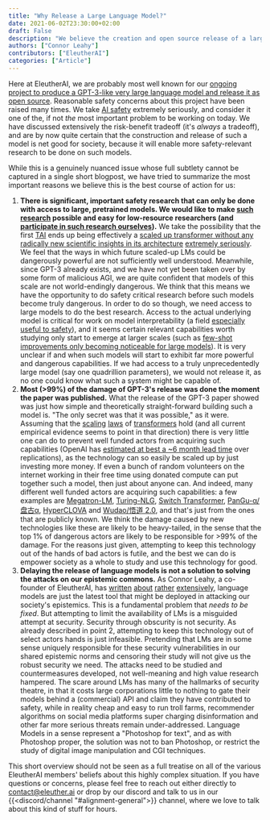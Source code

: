 ```yaml
---
title: "Why Release a Large Language Model?"
date: 2021-06-02T23:30:00+02:00
draft: False
description: "We believe the creation and open source release of a large language model is a net good to AI safety. We explain why."
authors: ["Connor Leahy"]
contributors: ["EleutherAI"]
categories: ["Article"]
---
```


Here at EleutherAI, we are probably most well known for our [ongoing project to produce a GPT&#8288;-&#8288;3-like very large language model and release it as open source](https://www.eleuther.ai/projects/gpt-neox/). Reasonable safety concerns about this project have been raised many times. We take [AI safety](https://www.youtube.com/watch?v=EUjc1WuyPT8) extremely seriously, and consider it one of the, if not *the* most important problem to be working on today. We have discussed extensively the risk-benefit tradeoff (it's *always* a tradeoff), and are by now quite certain that the construction and release of such a model is net good for society, because it will enable more safety-relevant research to be done on such models.

While this is a genuinely nuanced issue whose full subtlety cannot be captured in a single short blogpost, we have tried to summarize the most important reasons we believe this is the best course of action for us:

1. **There is significant, important safety research that can only be done with access to large, pretrained models. We would like to make [such research](https://www.lesswrong.com/posts/PZtsoaoSLpKjjbMqM/the-case-for-aligning-narrowly-superhuman-models) possible and easy for low-resource researchers (and [participate in such research ourselves](https://www.lesswrong.com/posts/EmxfgPGvaKqhttPM8/thoughts-on-the-alignment-implications-of-scaling-language)).** We take the possibility that the first [TAI](https://drive.google.com/drive/u/0/folders/15ArhEPZSTYU8f012bs6ehPS6-xmhtBPP) ends up being effectively a [scaled up transformer without any radically new scientific insights in its architecture](https://ai-alignment.com/prosaic-ai-control-b959644d79c2) [extremely seriously](https://docs.google.com/spreadsheets/d/16WlWJAmUe32oyQfiI9di86BXzX1EI0eWZ0fOakSA_f0/edit). We feel that the ways in which future scaled-up LMs could be dangerously powerful are not sufficiently well understood. Meanwhile, since GPT&#8288;-&#8288;3 already exists, and we have not yet been taken over by some form of malicious AGI, we are quite confident that models of this scale are not world-endingly dangerous. We think that this means we have the opportunity to do safety critical research before such models become truly dangerous. In order to do so though, we need access to large models to do the best research. Access to the actual underlying model is critical for work on model interpretability (a field [especially useful to safety](https://www.alignmentforum.org/posts/hvGoYXi2kgnS3vxqb/some-ai-research-areas-and-their-relevance-to-existential-1)), and it seems certain relevant capabilities worth studying only start to emerge at larger scales (such as [few-shot improvements only becoming noticeable for large models](https://arxiv.org/pdf/2005.14165.pdf#page=4)). It is very unclear if and when such models will start to exhibit far more powerful and dangerous capabilities. If we had access to a truly unprecedentedly large model (say one quadrillion parameters), we would not release it, as no one could know what such a system might be capable of.
2. **Most (>99%) of the damage of GPT&#8288;-&#8288;3's release was done the moment the paper was published.** What the release of the GPT&#8288;-&#8288;3 paper showed was just how simple and theoretically straight-forward building such a model is. "The only secret was that it was possible," as it were. Assuming that the [scaling](https://arxiv.org/abs/2001.08361) [laws](https://arxiv.org/abs/2102.01293) of [transformers](https://arxiv.org/abs/2010.14701) hold (and all current empirical evidence seems to point in that direction) there is very little one can do to prevent well funded actors from acquiring such capabilities (OpenAI has [estimated at best a ~6 month lead time](https://arxiv.org/abs/2102.02503) over replications), as the technology can so easily be scaled up by just investing more money. If even a bunch of random volunteers on the internet working in their free time using donated compute can put together such a model, then just about anyone can. And indeed, many different well funded actors are acquiring such capabilities: a few examples are [Megatron-LM](https://arxiv.org/abs/1909.08053), [Turing-NLG](https://www.microsoft.com/en-us/research/blog/turing-nlg-a-17-billion-parameter-language-model-by-microsoft/), [Switch Transformer](https://arxiv.org/abs/2101.03961), [PanGu-α/盘古α](https://arxiv.org/abs/2104.12369), [HyperCLOVA](https://www.navercorp.com/promotion/pressReleasesView/30546) and [Wudao/悟道 2.0](https://zhuanlan.zhihu.com/p/377047779), and that's just from the ones that are publicly known. We think the damage caused by new technologies like these are likely to be heavy-tailed, in the sense that the top 1% of dangerous actors are likely to be responsible for >99% of the damage. For the reasons just given, attempting to keep this technology out of the hands of bad actors is futile, and the best we can do is empower society as a whole to study and use this technology for good.
3. **Delaying the release of language models is not a solution to solving the attacks on our epistemic commons.** As Connor Leahy, a co-founder of EleutherAI, has [written](https://towardsdatascience.com/gpt2-counting-consciousness-and-the-curious-hacker-323c6639a3a8) [about](https://medium.com/@NPCollapse/counting-consciousness-part-2-61a1d407175b) [rather](https://medium.com/@NPCollapse/counting-consciousness-part-3-e53a1a97d48b) [extensively](https://medium.com/@NPCollapse/counting-consciousness-part-4-33089435d39d), language models are just the latest tool that might be deployed in attacking our society's epistemics. This is a fundamental problem that *needs to be fixed*. But attempting to limit the availability of LMs is a misguided attempt at security. Security through obscurity is not security. As already described in point 2, attempting to keep this technology out of select actors hands is just infeasible. Pretending that LMs are in some sense uniquely responsible for these security vulnerabilities in our shared epistemic norms and censoring their study will not give us the robust security we need. The attacks need to be studied and countermeasures developed, not well-meaning and high value research hampered. The scare around LMs has many of the hallmarks of security theatre, in that it costs large corporations little to nothing to gate their models behind a (commercial) API and claim they have contributed to safety, while in reality cheap and easy to run troll farms, recommender algorithms on social media platforms super charging disinformation and other far more serious threats remain under-addressed. Language Models in a sense represent a "Photoshop for text", and as with Photoshop proper, the solution was not to ban Photoshop, or restrict the study of digital image manipulation and CGI techniques.

This short overview should not be seen as a full treatise on all of the various EleutherAI members' beliefs about this highly complex situation. If you have questions or concerns, please feel free to reach out either directly to <contact@eleuther.ai> or drop by our discord and talk to us in our {{<discord/channel "#alignment-general">}} channel, where we love to talk about this kind of stuff for hours.